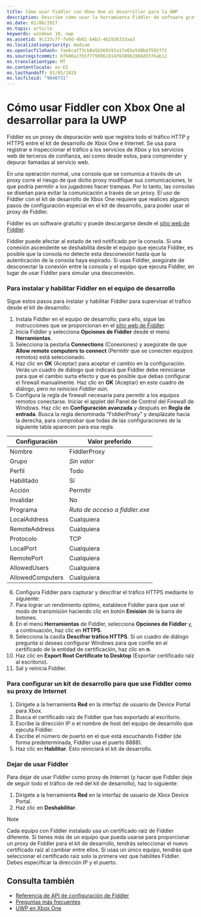 ```yaml
---
title: Cómo usar Fiddler con Xbox One al desarrollar para la UWP
description: Describe cómo usar la herramienta Fiddler de software gratuito para ver el tráfico de red en un kit de desarrollo para UWP de Xbox One.
ms.date: 02/08/2017
ms.topic: article
keywords: windows 10, uwp
ms.assetid: 9c133c77-fe9d-4b81-b4b3-462936333aa3
ms.localizationpriority: medium
ms.openlocfilehash: fae6caf73cb8a5b569193a17e65e5d8b4f582ff2
ms.sourcegitcommit: bf600a1fb5f7799961914f638061986d55f6ab12
ms.translationtype: MT
ms.contentlocale: es-ES
ms.lasthandoff: 02/05/2019
ms.locfileid: "9046731"
---
```

# <a name="how-to-use-fiddler-with-xbox-one-when-developing-for-uwp"></a>Cómo usar Fiddler con Xbox One al desarrollar para la UWP

Fiddler es un proxy de depuración web que registra todo el tráfico HTTP y HTTPS entre el kit de desarrollo de Xbox One e Internet. Se usa para registrar e inspeccionar el tráfico a los servicios de Xbox y los servicios web de terceros de confianza, así como desde estos, para comprender y depurar llamadas al servicio web. 

En una operación normal, una consola que se comunica a través de un proxy corre el riesgo de que dicho proxy modifique sus comunicaciones, lo que podría permitir a los jugadores hacer trampas. Por lo tanto, las consolas se diseñan para evitar la comunicación a través de un proxy. El uso de Fiddler con el kit de desarrollo de Xbox One requiere que realices algunos pasos de configuración especial en el kit de desarrollo, para poder usar el proxy de Fiddler. 

Fiddler es un software gratuito y puede descargarse desde el [sitio web de Fiddler](https://www.fiddler2.com/fiddler2/). 

Fiddler puede afectar al estado de red notificado por la consola. Si una conexión ascendente se deshabilita desde el equipo que ejecuta Fiddler, es posible que la consola no detecte esta desconexión hasta que la autenticación de la consola haya expirado. Si usas Fiddler, asegúrate de desconectar la conexión entre la consola y el equipo que ejecuta Fiddler, en lugar de usar Fiddler para simular una desconexión.

### <a name="to-install-and-enable-fiddler-on-your-development-pc"></a>Para instalar y habilitar Fiddler en el equipo de desarrollo
Sigue estos pasos para instalar y habilitar Fiddler para supervisar el tráfico desde el kit de desarrollo:

1. Instala Fiddler en el equipo de desarrollo; para ello, sigue las instrucciones que se proporcionan en el [sitio web de Fiddler](https://www.fiddler2.com/fiddler2/). 
2. Inicia Fiddler y selecciona **Opciones de Fiddler** desde el menú **Herramientas**. 
3. Selecciona la pestaña **Connections** (Conexiones) y asegúrate de que **Allow remote computers to connect** (Permitir que se conecten equipos remotos) está seleccionado. 
4. Haz clic en **OK** (Aceptar) para aceptar el cambio en la configuración. Verás un cuadro de diálogo que indicará que Fiddler debe reiniciarse para que el cambio surta efecto y que es posible que debas configurar el firewall manualmente. Haz clic en **OK** (Aceptar) en este cuadro de diálogo, pero *no reinicies Fiddler aún*.
5. Configura la regla de firewall necesaria para permitir a los equipos remotos conectarse. Iniciar el applet del Panel de Control del Firewall de Windows. Haz clic en **Configuración avanzada** y después en **Regla de entrada**. Busca la regla denominada "FiddlerProxy" y desplázate hacia la derecha, para comprobar que todas de las configuraciones de la siguiente tabla aparecen para esa regla.
  
  | Configuración           | Valor preferido                |
  | ----              | ----                           |
  | Nombre              | FiddlerProxy                   |
  | Grupo             | *Sin valor* |
  | Perfil           | Todo                            |
  | Habilitado           | Sí                            |
  | Acción            | Permitir                          |
  | Invalidar          | No                             |
  | Programa           | *Ruta de acceso a fiddler.exe*          |
  | LocalAddress      | Cualquiera                            |
  | RemoteAddress     | Cualquiera                            |
  | Protocolo          | TCP                            |
  | LocalPort         | Cualquiera                            |
  | RemotePort        | Cualquiera                            |
  | AllowedUsers      | Cualquiera                            |
  | AllowedComputers  | Cualquiera                            |


6. Configura Fiddler para capturar y descifrar el tráfico HTTPS mediante lo siguiente:
  1. Para lograr un rendimiento óptimo, establece Fiddler para que use el modo de transmisión haciendo clic en botón **Emisión** de la barra de botones.
  2. En el menú **Herramientas** de Fiddler, selecciona **Opciones de Fiddler** y, a continuación, haz clic en **HTTPS**.
  3. Selecciona la casilla **Descifrar tráfico HTTPS**. Si un cuadro de diálogo pregunta si deseas configurar Windows para que confíe en el certificado de la entidad de certificación, haz clic en **n**.
  4. Haz clic en **Export Root Certificate to Desktop** (Exportar certificado raíz al escritorio).
7. Sal y reinicia Fiddler.

### <a name="to-configure-a-dev-kit-to-use-fiddler-as-its-proxy-to-the-internet"></a>Para configurar un kit de desarrollo para que use Fiddler como su proxy de Internet

1. Dirígete a la herramienta **Red** en la interfaz de usuario de Device Portal para Xbox.
2. Busca el certificado raíz de Fiddler que has exportado al escritorio. 
3. Escribe la dirección IP o el nombre de host del equipo de desarrollo que ejecuta Fiddler.
4. Escribe el número de puerto en el que está escuchando Fiddler (de forma predeterminada, Fiddler usa el puerto 8888). 
5. Haz clic en **Habilitar**. Esto reiniciará el kit de desarrollo.

### <a name="to-stop-using-fiddler"></a>Dejar de usar Fiddler
Para dejar de usar Fiddler como proxy de Internet (y hacer que Fiddler deje de seguir todo el tráfico de red del kit de desarrollo), haz lo siguiente:

1. Dirígete a la herramienta **Red** en la interfaz de usuario de Xbox Device Portal.
2. Haz clic en **Deshabilitar**.

> [!NOTE]
> Cada equipo con Fiddler instalado usa un certificado raíz de Fiddler diferente. Si tienes más de un equipo que pueda usarse para proporcionar un proxy de Fiddler para el kit de desarrollo, tendrás seleccionar el nuevo certificado raíz al cambiar entre ellos. Si usas un único equipo, tendrás que seleccionar el certificado raíz solo la primera vez que habilites Fiddler. Debes especificar la dirección IP y el puerto.

## <a name="see-also"></a>Consulta también
- [Referencia de API de configuración de Fiddler](wdp-fiddler-api.md)
- [Preguntas más frecuentes](frequently-asked-questions.md)
- [UWP en Xbox One](index.md)



